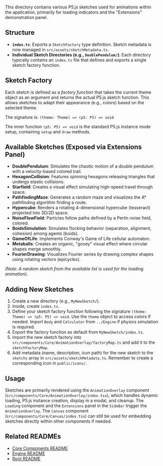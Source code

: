 This directory contains various P5.js sketches used for animations within the application, primarily for loading indicators and the "Extensions" demonstration panel.

## Structure

- **`index.ts`**: Exports a `SketchFactory` type definition. Sketch metadata is now managed in `src/assets/sketchMetadata.ts`.
- **Individual Sketch Directories (e.g., `DoublePendulum/`)**: Each directory typically contains an `index.ts` file that defines and exports a single sketch factory function.

## Sketch Factory

Each sketch is defined as a _factory function_ that takes the current theme object as an argument and returns the actual P5.js sketch function. This allows sketches to adapt their appearance (e.g., colors) based on the selected theme.

The signature is:
`(theme: Theme) => (p5: P5) => void`

The inner function `(p5: P5) => void` is the standard P5.js instance mode setup, containing `setup` and `draw` methods.

## Available Sketches (Exposed via Extensions Panel)

- **DoublePendulum**: Simulates the chaotic motion of a double pendulum with a velocity-based colored trail.
- **HexagonCollision**: Features spinning hexagons releasing triangles that undergo elastic collisions.
- **Starfield**: Creates a visual effect simulating high-speed travel through space.
- **PathfindingMaze**: Generates a random maze and visualizes the A\* pathfinding algorithm finding a route.
- **Hypercube**: Renders a rotating 4-dimensional hypercube (tesseract) projected into 3D/2D space.
- **NoiseFlowField**: Particles follow paths defined by a Perlin noise field, colored.
- **BoidsSimulation**: Simulates flocking behavior (separation, alignment, cohesion) among agents (boids).
- **GameOfLife**: Implements Conway's Game of Life cellular automaton.
- **Metaballs**: Creates an organic, "gooey" visual effect where circular shapes merge smoothly.
- **FourierDrawing**: Visualizes Fourier series by drawing complex shapes using rotating vectors (epicycles).

_(Note: A random sketch from the available list is used for the loading animation)._

## Adding New Sketches

1.  Create a new directory (e.g., `MyNewSketch/`).
2.  Inside, create `index.ts`.
3.  Define your sketch factory function following the signature `(theme: Theme) => (p5: P5) => void`. Use the `theme` object to access colors if needed. Import `Body` and `Calculator` from `../Engine` if physics simulation is required.
4.  Export the factory function as default from `MyNewSketch/index.ts`.
5.  Import the new sketch factory into `src/components/Core/AnimationOverlay/factoryMap.ts` and add it to the `sketchFactoryMap`.
6.  Add metadata (name, description, icon path) for the new sketch to the `sketchs` array in `src/assets/sketchMetadata.ts`. Remember to create a corresponding icon in `public/icons/`.

## Usage

Sketches are primarily rendered using the `AnimationOverlay` component (`src/components/Core/AnimationOverlay/index.tsx`), which handles dynamic loading, P5.js instance creation, display in a modal, and cleanup. The `Loading` component and the `Extensions` panel in the `SideBar` trigger the `AnimationOverlay`. The `Canvas` component (`src/components/Core/Canvas/index.tsx`) can still be used for embedding sketches directly within other components if needed.

## Related READMEs

- [Core Components README](../README.md)
- [Engine README](../Engine/README.md)
- [Root README](../../../../README.md)
